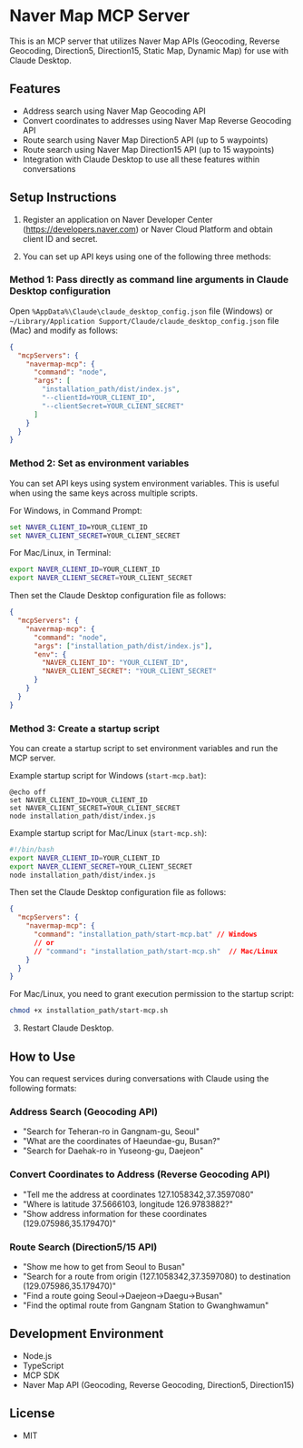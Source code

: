# Naver Map MCP Server

This is an MCP server that utilizes Naver Map APIs (Geocoding, Reverse Geocoding, Direction5, Direction15, Static Map, Dynamic Map) for use with Claude Desktop.

## Features

- Address search using Naver Map Geocoding API
- Convert coordinates to addresses using Naver Map Reverse Geocoding API
- Route search using Naver Map Direction5 API (up to 5 waypoints)
- Route search using Naver Map Direction15 API (up to 15 waypoints)
- Integration with Claude Desktop to use all these features within conversations

## Setup Instructions

1. Register an application on Naver Developer Center (https://developers.naver.com) or Naver Cloud Platform and obtain client ID and secret.

2. You can set up API keys using one of the following three methods:

### Method 1: Pass directly as command line arguments in Claude Desktop configuration

Open `%AppData%\Claude\claude_desktop_config.json` file (Windows) or `~/Library/Application Support/Claude/claude_desktop_config.json` file (Mac) and modify as follows:

```json
{
  "mcpServers": {
    "navermap-mcp": {
      "command": "node",
      "args": [
        "installation_path/dist/index.js",
        "--clientId=YOUR_CLIENT_ID",
        "--clientSecret=YOUR_CLIENT_SECRET"
      ]
    }
  }
}
```

### Method 2: Set as environment variables

You can set API keys using system environment variables. This is useful when using the same keys across multiple scripts.

For Windows, in Command Prompt:

```cmd
set NAVER_CLIENT_ID=YOUR_CLIENT_ID
set NAVER_CLIENT_SECRET=YOUR_CLIENT_SECRET
```

For Mac/Linux, in Terminal:

```bash
export NAVER_CLIENT_ID=YOUR_CLIENT_ID
export NAVER_CLIENT_SECRET=YOUR_CLIENT_SECRET
```

Then set the Claude Desktop configuration file as follows:

```json
{
  "mcpServers": {
    "navermap-mcp": {
      "command": "node",
      "args": ["installation_path/dist/index.js"],
      "env": {
        "NAVER_CLIENT_ID": "YOUR_CLIENT_ID",
        "NAVER_CLIENT_SECRET": "YOUR_CLIENT_SECRET"
      }
    }
  }
}
```

### Method 3: Create a startup script

You can create a startup script to set environment variables and run the MCP server.

Example startup script for Windows (`start-mcp.bat`):

```batch
@echo off
set NAVER_CLIENT_ID=YOUR_CLIENT_ID
set NAVER_CLIENT_SECRET=YOUR_CLIENT_SECRET
node installation_path/dist/index.js
```

Example startup script for Mac/Linux (`start-mcp.sh`):

```bash
#!/bin/bash
export NAVER_CLIENT_ID=YOUR_CLIENT_ID
export NAVER_CLIENT_SECRET=YOUR_CLIENT_SECRET
node installation_path/dist/index.js
```

Then set the Claude Desktop configuration file as follows:

```json
{
  "mcpServers": {
    "navermap-mcp": {
      "command": "installation_path/start-mcp.bat" // Windows
      // or
      // "command": "installation_path/start-mcp.sh"  // Mac/Linux
    }
  }
}
```

For Mac/Linux, you need to grant execution permission to the startup script:

```bash
chmod +x installation_path/start-mcp.sh
```

3. Restart Claude Desktop.

## How to Use

You can request services during conversations with Claude using the following formats:

### Address Search (Geocoding API)

- "Search for Teheran-ro in Gangnam-gu, Seoul"
- "What are the coordinates of Haeundae-gu, Busan?"
- "Search for Daehak-ro in Yuseong-gu, Daejeon"

### Convert Coordinates to Address (Reverse Geocoding API)

- "Tell me the address at coordinates 127.1058342,37.3597080"
- "Where is latitude 37.5666103, longitude 126.9783882?"
- "Show address information for these coordinates (129.075986,35.179470)"

### Route Search (Direction5/15 API)

- "Show me how to get from Seoul to Busan"
- "Search for a route from origin (127.1058342,37.3597080) to destination (129.075986,35.179470)"
- "Find a route going Seoul→Daejeon→Daegu→Busan"
- "Find the optimal route from Gangnam Station to Gwanghwamun"

## Development Environment

- Node.js
- TypeScript
- MCP SDK
- Naver Map API (Geocoding, Reverse Geocoding, Direction5, Direction15)

## License

- MIT
